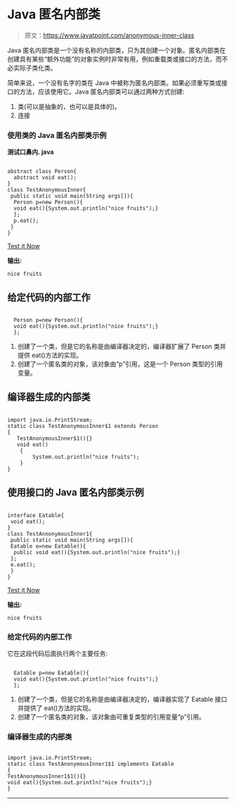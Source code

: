 # Java 匿名内部类

> 原文：<https://www.javatpoint.com/anonymous-inner-class>

Java 匿名内部类是一个没有名称的内部类，只为其创建一个对象。匿名内部类在创建具有某些“额外功能”的对象实例时非常有用，例如重载类或接口的方法，而不必实际子类化类。

简单来说，一个没有名字的类在 Java 中被称为匿名内部类。如果必须重写类或接口的方法，应该使用它。Java 匿名内部类可以通过两种方式创建:

1.  类(可以是抽象的，也可以是具体的)。
2.  连接

### 使用类的 Java 匿名内部类示例

**测试口鼻内. java**

```

abstract class Person{
  abstract void eat();
}
class TestAnonymousInner{
 public static void main(String args[]){
  Person p=new Person(){
  void eat(){System.out.println("nice fruits");}
  };
  p.eat();
 }
}

```

[Test it Now](https://www.javatpoint.com/opr/test.jsp?filename=TestAnnonymousInner)

**输出:**

```
nice fruits

```

## 给定代码的内部工作

```

  Person p=new Person(){
  void eat(){System.out.println("nice fruits");}
  };

```

1.  创建了一个类，但是它的名称是由编译器决定的，编译器扩展了 Person 类并提供 eat()方法的实现。
2.  创建了一个匿名类的对象，该对象由“p”引用，这是一个 Person 类型的引用变量。

## 编译器生成的内部类

```

import java.io.PrintStream;
static class TestAnonymousInner$1 extends Person
{
   TestAnonymousInner$1(){}
   void eat()
    {
        System.out.println("nice fruits");
    }
}

```

## 使用接口的 Java 匿名内部类示例

```

interface Eatable{
 void eat();
}
class TestAnnonymousInner1{
 public static void main(String args[]){
 Eatable e=new Eatable(){
  public void eat(){System.out.println("nice fruits");}
 };
 e.eat();
 }
}

```

[Test it Now](https://www.javatpoint.com/opr/test.jsp?filename=TestAnnonymousInner1)

**输出:**

```
nice fruits

```

### 给定代码的内部工作

它在这段代码后面执行两个主要任务:

```

  Eatable p=new Eatable(){
  void eat(){System.out.println("nice fruits");}
  };

```

1.  创建了一个类，但是它的名称是由编译器决定的，编译器实现了 Eatable 接口并提供了 eat()方法的实现。
2.  创建了一个匿名类的对象，该对象由可重复类型的引用变量“p”引用。

### 编译器生成的内部类

```

import java.io.PrintStream;
static class TestAnonymousInner1$1 implements Eatable
{
TestAnonymousInner1$1(){}
void eat(){System.out.println("nice fruits");}
}

```

* * *
